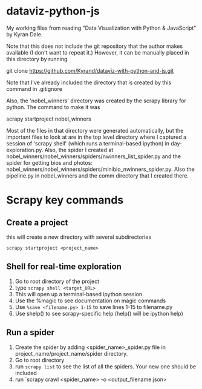 # dataviz-python-js
My working files from reading "Data Visualization with Python &amp; JavaScript" by Kyran Dale.

Note that this does not include the git repository that the author makes available (I don't
want to repeat it.)  However, it can be manually placed in this directory by running


git clone https://github.com/Kyrand/dataviz-with-python-and-js.git


Note that I've already included the directory that is created by this command in .gitignore


Also, the 'nobel_winners' directory was created by the scrapy library for python.  The
command to make it was


scrapy startproject nobel_winners


Most of the files in that directory were generated automatically, but the important files to look at are in the top level directory where I captured a session of 'scrapy shell' (which runs a terminal-based ipython) in day-exploration.py.  Also, the spider I created at nobel_winners/nobel_winners/spiders/nwinners_list_spider.py and the spider for getting bios and photos: nobel_winners/nobel_winners/spiders/minibio_nwinners_spider.py. Also the pipeline.py in nobel_winners and the comm directory that I created there.

# Scrapy key commands

## Create a project
this will create a new directory with several subdirectories

`scrapy startproject <project_name>`

## Shell for real-time exploration
1. Go to root directory of the project
2. type `scrapy shell <target_URL>`
3. This will open up a terminal-based ipython session.
4. Use the %magic to see documentation on magic commands
5. Use `%save <filename.py> 1-15` to save lines 1-15 to filename.py
6. Use shelp() to see scrapy-specific help (help() will be ipython help)

## Run a spider
1. Create the spider by adding <spider_name>_spider.py file in project_name/project_name/spider directory.
2. Go to root directory
3. run `scrapy list` to see the list of all the spiders.  Your new one should be included
4. run `scrapy crawl <spider_name> -o <output_filename.json>
